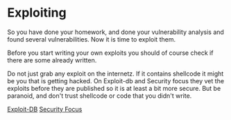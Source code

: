 # Exploiting

So you have done your homework, and done your vulnerability analysis and found several vulnerabilities. Now it is time to exploit them.

Before you start writing your own exploits you should of course check if there are some already written.

Do not just grab any exploit on the internetz. If it contains shellcode it might be you that is getting hacked. On Exploit-db and Security focus they vet the exploits before they are published so it is at least a bit more secure. But be paranoid, and don't trust shellcode or code that you didn't write. 

[Exploit-DB](https://www.exploit-db.com)
[Security Focus](http://www.securityfocus.com/)
